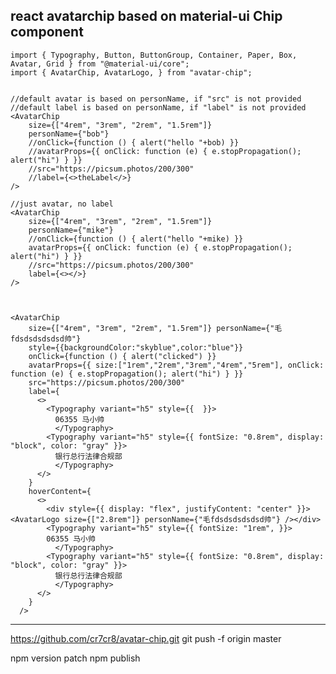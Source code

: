 react avatarchip based on material-ui Chip component
------------------------------------

    import { Typography, Button, ButtonGroup, Container, Paper, Box, Avatar, Grid } from "@material-ui/core";
    import { AvatarChip, AvatarLogo, } from "avatar-chip";


    //default avatar is based on personName, if "src" is not provided
    //default label is based on personName, if "label" is not provided
    <AvatarChip
        size={["4rem", "3rem", "2rem", "1.5rem"]} 
        personName={"bob"}
        //onClick={function () { alert("hello "+bob) }}
        //avatarProps={{ onClick: function (e) { e.stopPropagation(); alert("hi") } }}
        //src="https://picsum.photos/200/300" 
        //label={<>theLabel</>}
    />

    //just avatar, no label
    <AvatarChip
        size={["4rem", "3rem", "2rem", "1.5rem"]} 
        personName={"mike"}
        //onClick={function () { alert("hello "+mike) }}
        avatarProps={{ onClick: function (e) { e.stopPropagation(); alert("hi") } }}
        //src="https://picsum.photos/200/300" 
        label={<></>}
    />



    <AvatarChip
        size={["4rem", "3rem", "2rem", "1.5rem"]} personName={"毛fdsdsdsdsdsd帅"}
        style={{backgroundColor:"skyblue",color:"blue"}}
        onClick={function () { alert("clicked") }}
        avatarProps={{ size:["1rem","2rem","3rem","4rem","5rem"], onClick: function (e) { e.stopPropagation(); alert("hi") } }}
        src="https://picsum.photos/200/300"
        label={
          <>
            <Typography variant="h5" style={{  }}>
              06355 马小帅
              </Typography>
            <Typography variant="h5" style={{ fontSize: "0.8rem", display: "block", color: "gray" }}>
              银行总行法律合规部
              </Typography>
          </>
        }
        hoverContent={
          <>
            <div style={{ display: "flex", justifyContent: "center" }}><AvatarLogo size={["2.8rem"]} personName={"毛fdsdsdsdsdsd帅"} /></div>
            <Typography variant="h5" style={{ fontSize: "1rem", }}>
            06355 马小帅
              </Typography>
            <Typography variant="h5" style={{ fontSize: "0.8rem", display: "block", color: "gray" }}>
              银行总行法律合规部
              </Typography>
          </>
        }
      />


 
------------------------------------


https://github.com/cr7cr8/avatar-chip.git
git push -f origin master


npm version patch
npm publish

